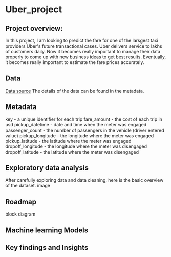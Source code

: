 # Uber_project

## Project overview:
In this project, I am looking to predict the fare for one of the larsgest taxi providers Uber's  future transactional cases. Uber delivers service to lakhs of customers daily. Now it becomes really important to manage their data properly to come up with new business ideas to get best results. Eventually, it becomes really important to estimate the fare prices accurately.

## Data 
[Data source](https://www.kaggle.com/datasets/yasserh/uber-fares-dataset)
The details of the data can be found in the metadata.


## Metadata

key - a unique identifier for each trip
fare_amount - the cost of each trip in usd
pickup_datetime - date and time when the meter was engaged
passenger_count - the number of passengers in the vehicle (driver entered value)
pickup_longitude - the longitude where the meter was engaged
pickup_latitude - the latitude where the meter was engaged
dropoff_longitude - the longitude where the meter was disengaged
dropoff_latitude - the latitude where the meter was disengaged

## Exploratory data analysis

After carefully exploring data and data cleaning, here is the basic overview of the dataset.
image
## Roadmap
block diagram

## Machine learning Models
## Key findings and Insights

